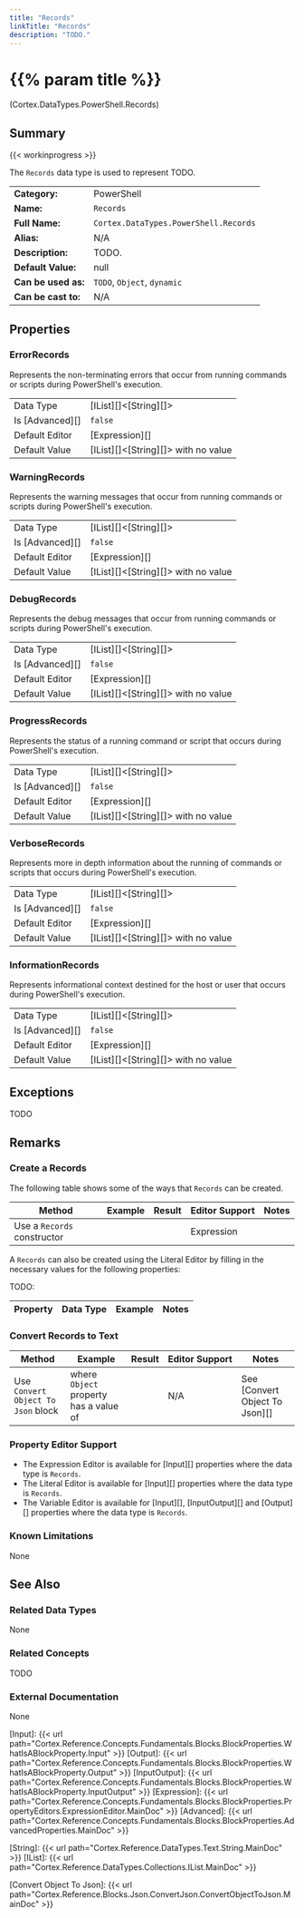 ```yaml
---
title: "Records"
linkTitle: "Records"
description: "TODO."
---
```


# {{% param title %}}

<p class="namespace">(Cortex.DataTypes.PowerShell.Records)</p>

## Summary

{{< workinprogress >}}

The `Records` data type is used to represent TODO.

| | |
|-|-|
| **Category:**          | PowerShell|
| **Name:**              | `Records`                                      |
| **Full Name:**         | `Cortex.DataTypes.PowerShell.Records`         |
| **Alias:**             | N/A                                                    |
| **Description:**       | TODO. |
| **Default Value:**     | null                                                   |
| **Can be used as:**    | `TODO`, `Object`, `dynamic`                 |
| **Can be cast to:**    | N/A                                                    |

## Properties

### ErrorRecords

Represents the non-terminating errors that occur from running commands or scripts during PowerShell's execution.

| | |
|--------------------|---------------------------|
| Data Type | [IList][]&lt;[String][]&gt; |
| Is [Advanced][] | `false` |
| Default Editor | [Expression][] |
| Default Value | [IList][]&lt;[String][]&gt; with no value |

### WarningRecords

Represents the warning messages that occur from running commands or scripts during PowerShell's execution.

| | |
|--------------------|---------------------------|
| Data Type | [IList][]&lt;[String][]&gt; |
| Is [Advanced][] | `false` |
| Default Editor | [Expression][] |
| Default Value | [IList][]&lt;[String][]&gt; with no value |

### DebugRecords

Represents the debug messages that occur from running commands or scripts during PowerShell's execution.

| | |
|--------------------|---------------------------|
| Data Type | [IList][]&lt;[String][]&gt; |
| Is [Advanced][] | `false` |
| Default Editor | [Expression][] |
| Default Value | [IList][]&lt;[String][]&gt; with no value |

### ProgressRecords

Represents the status of a running command or script that occurs during PowerShell's execution.

| | |
|--------------------|---------------------------|
| Data Type | [IList][]&lt;[String][]&gt; |
| Is [Advanced][] | `false` |
| Default Editor | [Expression][] |
| Default Value | [IList][]&lt;[String][]&gt; with no value |

### VerboseRecords

Represents more in depth information about the running of commands or scripts that occurs during PowerShell's execution.

| | |
|--------------------|---------------------------|
| Data Type | [IList][]&lt;[String][]&gt; |
| Is [Advanced][] | `false` |
| Default Editor | [Expression][] |
| Default Value | [IList][]&lt;[String][]&gt; with no value |

### InformationRecords

Represents informational context destined for the host or user that occurs during PowerShell's execution.

| | |
|--------------------|---------------------------|
| Data Type | [IList][]&lt;[String][]&gt; |
| Is [Advanced][] | `false` |
| Default Editor | [Expression][] |
| Default Value | [IList][]&lt;[String][]&gt; with no value |

## Exceptions

TODO

## Remarks

### Create a Records

The following table shows some of the ways that `Records` can be created.

| Method | Example | Result | Editor&nbsp;Support | Notes |
|-|-|-|-|-|
| Use a `Records` constructor |  |  | Expression |  |

A `Records` can also be created using the Literal Editor by filling in the necessary values for the following properties:

TODO:

| Property | Data Type | Example | Notes |
|-|-|-|-|

### Convert Records to Text

| Method | Example | Result | Editor&nbsp;Support | Notes |
|-|-|-|-|-|
| Use `Convert Object To Json` block | where `Object` property has a value of  |  | N/A  | See [Convert Object To Json][] |

### Property Editor Support

- The Expression Editor is available for [Input][] properties where the data type is `Records`.
- The Literal Editor is available for [Input][] properties where the data type is `Records`.
- The Variable Editor is available for [Input][], [InputOutput][] and [Output][] properties where the data type is `Records`.

### Known Limitations

None

## See Also

### Related Data Types

None

### Related Concepts

TODO

### External Documentation

None

[Input]: {{< url path="Cortex.Reference.Concepts.Fundamentals.Blocks.BlockProperties.WhatIsABlockProperty.Input" >}}
[Output]: {{< url path="Cortex.Reference.Concepts.Fundamentals.Blocks.BlockProperties.WhatIsABlockProperty.Output" >}}
[InputOutput]: {{< url path="Cortex.Reference.Concepts.Fundamentals.Blocks.BlockProperties.WhatIsABlockProperty.InputOutput" >}}
[Expression]: {{< url path="Cortex.Reference.Concepts.Fundamentals.Blocks.BlockProperties.PropertyEditors.ExpressionEditor.MainDoc" >}}
[Advanced]: {{< url path="Cortex.Reference.Concepts.Fundamentals.Blocks.BlockProperties.AdvancedProperties.MainDoc" >}}

[String]: {{< url path="Cortex.Reference.DataTypes.Text.String.MainDoc" >}}
[IList]: {{< url path="Cortex.Reference.DataTypes.Collections.IList.MainDoc" >}}

[Convert Object To Json]: {{< url path="Cortex.Reference.Blocks.Json.ConvertJson.ConvertObjectToJson.MainDoc" >}}
